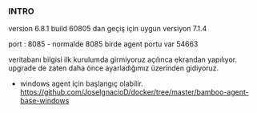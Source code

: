 ### INTRO

 version 6.8.1 build 60805 dan geçiş için uygun versiyon 7.1.4

 port : 8085 - normalde 8085
 birde agent portu var 54663


 veritabanı bilgisi ilk kurulumda girmiyoruz açılınca ekrandan yapılıyor. upgrade de zaten daha önce ayarladığımız üzerinden gidiyoruz.

 - windows agent için başlangıç olabilir.
https://github.com/JoseIgnacioD/docker/tree/master/bamboo-agent-base-windows